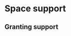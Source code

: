 # Space support

<!-- @TODO VFS-7218 missing chapter -->

<!-- This file is referenced at least one time as "space-support.md" TODO VFS-7452 -->

## Granting support


<!-- TODO VFS-7218 missing section -->
